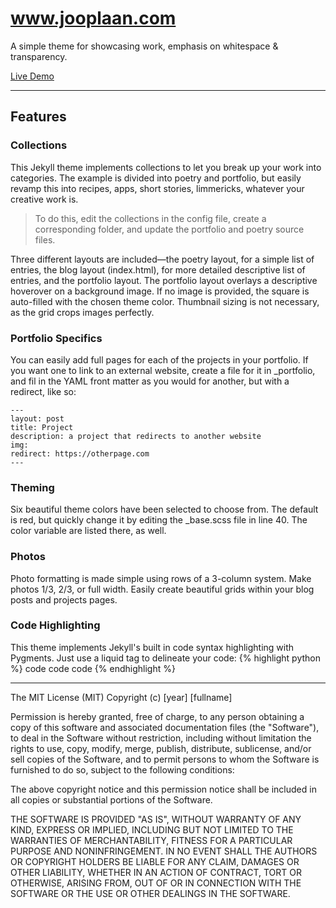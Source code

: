 # www.jooplaan.com
A simple theme for showcasing work, emphasis on whitespace & transparency.


<a href="http://www.jooplaan.com/">Live Demo</a>

<hr/>


## Features

### Collections

This Jekyll theme implements collections to let you break up your work into categories. The example is divided into poetry and portfolio, but easily revamp this into recipes, apps, short stories, limmericks, whatever your creative work is.
> To do this, edit the collections in the config file, create a corresponding folder, and update the portfolio and poetry source files.

Three different layouts are included—the poetry layout, for a simple list of entries, the blog layout (index.html), for more detailed descriptive list of entries, and the portfolio layout. The portfolio layout overlays a descriptive hoverover on a background image. If no image is provided, the square is auto-filled with the chosen theme color. Thumbnail sizing is not necessary, as the grid crops images perfectly.

### Portfolio Specifics
You can easily add full pages for each of the projects in your portfolio. If you want one to link to an external website, create a file for it in _portfolio, and  fil in the YAML front matter as you would for another, but with a redirect, like so:

	---
	layout: post
	title: Project
	description: a project that redirects to another website
	img:
	redirect: https://otherpage.com
	---

### Theming
Six beautiful theme colors have been selected to choose from. The default is red, but quickly change it by editing the _base.scss file in line 40. The color variable are listed there, as well.

### Photos
Photo formatting is made simple using rows of a 3-column system. Make photos 1/3, 2/3, or full width. Easily create beautiful grids within your blog posts and projects pages.

### Code Highlighting
This theme implements Jekyll's built in code syntax highlighting with Pygments. Just use a liquid tag to delineate your code:
{% highlight python %}
	code code code
{% endhighlight %}


<hr/>
The MIT License (MIT)
Copyright (c) [year] [fullname]

Permission is hereby granted, free of charge, to any person obtaining a copy of this software and associated documentation files (the "Software"), to deal in the Software without restriction, including without limitation the rights to use, copy, modify, merge, publish, distribute, sublicense, and/or sell copies of the Software, and to permit persons to whom the Software is furnished to do so, subject to the following conditions:

The above copyright notice and this permission notice shall be included in all copies or substantial portions of the Software.

THE SOFTWARE IS PROVIDED "AS IS", WITHOUT WARRANTY OF ANY KIND, EXPRESS OR IMPLIED, INCLUDING BUT NOT LIMITED TO THE WARRANTIES OF MERCHANTABILITY, FITNESS FOR A PARTICULAR PURPOSE AND NONINFRINGEMENT. IN NO EVENT SHALL THE AUTHORS OR COPYRIGHT HOLDERS BE LIABLE FOR ANY CLAIM, DAMAGES OR OTHER LIABILITY, WHETHER IN AN ACTION OF CONTRACT, TORT OR OTHERWISE, ARISING FROM, OUT OF OR IN CONNECTION WITH THE SOFTWARE OR THE USE OR OTHER DEALINGS IN THE SOFTWARE.

